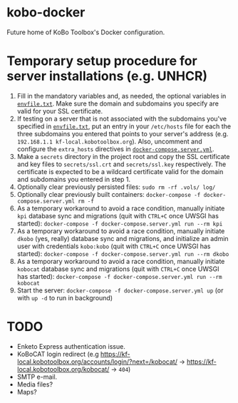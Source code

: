 # kobo-docker
Future home of KoBo Toolbox's Docker configuration.

# Temporary setup procedure for server installations (e.g. UNHCR)
1. Fill in the mandatory variables and, as needed, the optional variables in [`envfile.txt`](./envfile.txt). Make sure the domain and subdomains you specify are valid for your SSL certificate.
2. If testing on a server that is not associated with the subdomains you've specified in [`envfile.txt`](./envfile.txt), put an entry in your `/etc/hosts` file for each the three subdomains you entered that points to your server's address (e.g. `192.168.1.1 kf-local.kobotoolbox.org`). Also, uncomment and configure the `extra_hosts` directives in [`docker-compose.server.yml`](./docker-compose.server.yml).
3. Make a `secrets` directory in the project root and copy the SSL certificate and key files to `secrets/ssl.crt` and `secrets/ssl.key` respectively. The certificate is expected to be a wildcard certificate valid for the domain and subdomains you entered in step 1.
4. Optionally clear previously persisted files: `sudo rm -rf .vols/ log/`
5. Optionally clear previously built containers: `docker-compose -f docker-compose.server.yml rm -f`
6. As a temporary workaround to avoid a race condition, manually initiate `kpi` database sync and migrations (quit with `CTRL+C` once UWSGI has started): `docker-compose -f docker-compose.server.yml run --rm kpi`
7. As a temporary workaround to avoid a race condition, manually initiate `dkobo` (yes, really) database sync and migrations, and initialize an admin user with credentials `kobo:kobo` (quit with `CTRL+C` once UWSGI has started): `docker-compose -f docker-compose.server.yml run --rm dkobo`
8. As a temporary workaround to avoid a race condition, manually initiate `kobocat` database sync and migrations (quit with `CTRL+C` once UWSGI has started): `docker-compose -f docker-compose.server.yml run --rm kobocat`
9. Start the server: `docker-compose -f docker-compose.server.yml up` (or with `up -d` to run in background)

# TODO
* Enketo Express authentication issue.
* KoBoCAT login redirect (e.g https://kf-local.kobotoolbox.org/accounts/login/?next=/kobocat/ -> https://kf-local.kobotoolbox.org/kobocat/ -> `404`)
* SMTP e-mail.
* Media files?
* Maps?
